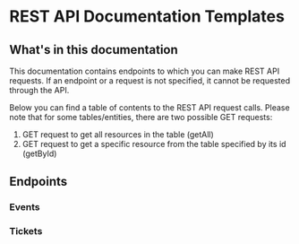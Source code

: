 # REST API Documentation Templates

## What's in this documentation

This documentation contains endpoints to which you can make REST API requests. If an endpoint or a request is not specified, it cannot be requested through the API.

Below you can find a table of contents to the REST API request calls. Please note that for some tables/entities, there are two possible GET requests:
1. GET request to get all resources in the table (getAll)
2. GET request to get a specific resource from the table specified by its id (getById)

## Endpoints

### Events

### Tickets